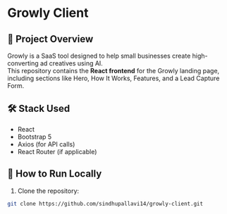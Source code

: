 # Growly Client

## 📖 Project Overview
Growly is a SaaS tool designed to help small businesses create high-converting ad creatives using AI.  
This repository contains the **React frontend** for the Growly landing page, including sections like Hero, How It Works, Features, and a Lead Capture Form.

## 🛠️ Stack Used
- React
- Bootstrap 5
- Axios (for API calls)
- React Router (if applicable)

## 🚀 How to Run Locally

1. Clone the repository:
```bash
git clone https://github.com/sindhupallavi14/growly-client.git
